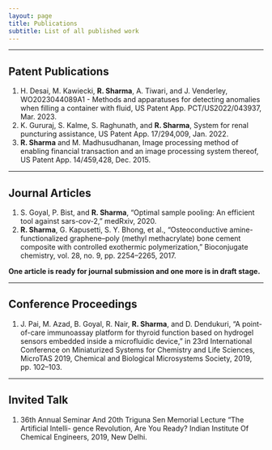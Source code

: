 ```yaml
---
layout: page
title: Publications
subtitle: List of all published work
---
```


---
Patent Publications
----

1. H. Desai, M. Kawiecki, **R. Sharma**, A. Tiwari, and J. Venderley, WO2023044089A1 - Methods and apparatuses for detecting anomalies when filling a container with fluid, US Patent App. PCT/US2022/043937, Mar. 2023.
2. K. Gururaj, S. Kalme, S. Raghunath, and **R. Sharma**, System for renal puncturing assistance, US Patent App. 17/294,009, Jan. 2022.
3. **R. Sharma** and M. Madhusudhanan, Image processing method of enabling financial transaction and an image processing system thereof, US Patent App. 14/459,428, Dec. 2015.

---
Journal Articles
----

1. S. Goyal, P. Bist, and **R. Sharma**, “Optimal sample pooling: An efficient tool against sars-cov-2,” medRxiv, 2020.
2. **R. Sharma**, G. Kapusetti, S. Y. Bhong, et al., “Osteoconductive amine-functionalized graphene–poly (methyl methacrylate) bone cement composite with controlled exothermic polymerization,” Bioconjugate chemistry, vol. 28, no. 9, pp. 2254–2265, 2017.

**One article is ready for journal submission and one more is in draft stage.**

---
Conference Proceedings
----

1. J. Pai, M. Azad, B. Goyal, R. Nair, **R. Sharma**, and D. Dendukuri, “A point-of-care immunoassay platform for thyroid function based on hydrogel sensors embedded inside a microfluidic device,” in 23rd International Conference on Miniaturized Systems for Chemistry and Life Sciences, MicroTAS 2019, Chemical and Biological Microsystems Society, 2019, pp. 102–103.

---
Invited Talk
----

1. 36th Annual Seminar And 20th Triguna Sen Memorial Lecture “The Artificial Intelli- gence Revolution, Are You Ready?
Indian Institute Of Chemical Engineers, 2019, New Delhi.
